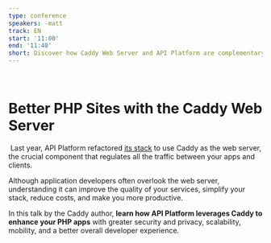 ```yaml
---
type: conference
speakers: -matt
track: EN
start: '11:00'
end: '11:40'
short: Discover how Caddy Web Server and API Platform are complementary for your developer experience.
---
```

​
# Better PHP Sites with the Caddy Web Server
​
Last year, API Platform refactored [its stack](https://github.com/api-platform/api-platform/pull/1693) to use Caddy as the web server, the crucial component that regulates all the traffic between your apps and clients.

Although application developers often overlook the web server, understanding it can improve the quality of your services, simplify your stack, reduce costs, and make you more productive.

In this talk by the Caddy author, **learn how API Platform leverages Caddy to enhance your PHP apps** with greater security and privacy, scalability, mobility, and a better overall developer experience.
